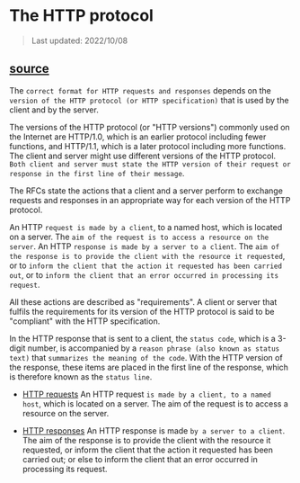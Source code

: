 # The HTTP protocol

> Last updated: 2022/10/08

## [source](https://www.ibm.com/docs/en/cics-ts/6.1?topic=concepts-http-protocol)

The `correct format for HTTP requests and responses` depends on the `version of the HTTP protocol (or HTTP specification)` that is used by the client and by the server.

The versions of the HTTP protocol (or "HTTP versions") commonly used on the Internet are HTTP/1.0, which is an earlier protocol including fewer functions, and HTTP/1.1, which is a later protocol including more functions. The client and server might use different versions of the HTTP protocol. `Both client and server must state the HTTP version of their request or response in the first line of their message`.

The RFCs state the actions that a client and a server perform to exchange requests and responses in an appropriate way for each version of the HTTP protocol.

An HTTP `request is made by a client`, to a named host, which is located on a server. The `aim of the request is to access a resource on the server`. An HTTP `response is made by a server to a client`. The `aim of the response is to provide the client with the resource it requested`, or to `inform the client that the action it requested has been carried out`, or to `inform the client that an error occurred in processing its request`.

All these actions are described as "requirements". A client or server that fulfils the requirements for its version of the HTTP protocol is said to be "compliant" with the HTTP specification.

In the HTTP response that is sent to a client, the `status code`, which is a 3-digit number, is accompanied by a `reason phrase (also known as status text)` that `summarizes the meaning of the code`. With the HTTP version of the response, these items are placed in the first line of the response, which is therefore known as the `status line`.

- [HTTP requests](./http_requests.md)
An HTTP request `is made by a client, to a named host`, which is located on a server. The aim of the request is to access a resource on the server.

- [HTTP responses](./http.response.md)
An HTTP response is made `by a server to a client`. The aim of the response is to provide the client with the resource it requested, or inform the client that the action it requested has been carried out; or else to inform the client that an error occurred in processing its request.

